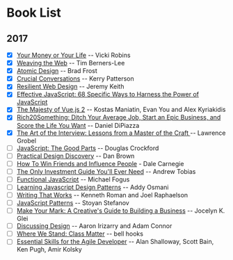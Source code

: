 # Book List

## 2017

- [x] [Your Money or Your Life](https://www.amazon.com/Your-Money-Life-Transforming-Relationship-ebook/dp/B0052MD8VO/ref=sr_1_1?ie=UTF8&qid=1491536257&sr=8-1&keywords=your+money+or+your+life) -- Vicki Robins
- [x] [Weaving the Web](https://www.amazon.com/Weaving-Web-Original-Ultimate-Destiny/dp/006251587X) -- Tim Berners-Lee
- [x] [Atomic Design](http://atomicdesign.bradfrost.com/) -- Brad Frost
- [x] [Crucial Conversations](https://www.amazon.com/Crucial-Conversations-Talking-Stakes-Business-ebook/dp/B005K0AYH4/ref=sr_1_1?s=books&ie=UTF8&qid=1491536427&sr=1-1&keywords=crucial+conversations) -- Kerry Patterson
- [x] [Resilient Web Design](https://resilientwebdesign.com/) --  Jeremy Keith
- [x] [Effective JavaScript: 68 Specific Ways to Harness the Power of JavaScript ](https://www.amazon.com/Effective-JavaScript-Specific-Software-Development/dp/0321812182)
- [x] [The Majesty of Vue.js 2](https://leanpub.com/vuejs2) -- Kostas Maniatin, Evan You and Alex Kyriakidis
- [x] [Rich20Something: Ditch Your Average Job, Start an Epic Business, and Score the Life You Want](https://www.amazon.com/s/ref=nb_sb_ss_c_2_9?url=search-alias%3Dstripbooks&field-keywords=daniel+dipiazza&sprefix=daniel+di%2Caps%2C125&crid=9ZEXW5IOPP8J) -- Daniel DiPiazza
- [x] [The Art of the Interview: Lessons from a Master of the Craft ](https://www.amazon.com/Art-Interview-Lessons-Master-Craft-ebook/dp/B003FCVEX2/ref=mt_kindle?_encoding=UTF8&me=) -- Lawrence Grobel
- [ ] [JavaScript: The Good Parts](http://shop.oreilly.com/product/9780596517748.do) -- Douglas Crockford
- [ ] [Practical Design Discovery](https://abookapart.com/products/practical-design-discovery) -- Dan Brown
- [ ] [How To Win Friends and Influence People](https://www.amazon.com/dp/B01H38S9FY/ref=dp-kindle-redirect?_encoding=UTF8&btkr=1) - Dale Carnegie
- [ ] [The Only Investment Guide You'll Ever Need](https://www.amazon.com/Only-Investment-Guide-Youll-Ever/dp/0544781937/ref=pd_lpo_sbs_14_img_0?_encoding=UTF8&psc=1&refRID=SEFJYF5T04J7PDYV0MK6) -- Andrew Tobias
- [ ] [Functional JavaScript](http://shop.oreilly.com/product/0636920028857.do) -- Michael Fogus
- [ ] [Learning Javascript Design Patterns](http://shop.oreilly.com/product/0636920025832.do) -- Addy Osmani
- [ ] [Writing That Works](https://www.amazon.com/dp/B0040GJDSA/ref=dp-kindle-redirect?_encoding=UTF8&btkr=1) -- Kenneth Roman and Joel Raphaelson
- [ ] [JavaScript Patterns](http://shop.oreilly.com/product/9780596806767.do) -- Stoyan Stefanov
- [ ] [Make Your Mark: A Creative's Guide to Building a Business](https://www.amazon.com/dp/B00FL3YL9W/ref=dp-kindle-redirect?_encoding=UTF8&btkr=1) -- Jocelyn K. Glei
- [ ] [Discussing Design](http://shop.oreilly.com/product/0636920033561.do) -- Aaron Irizarry and Adam Connor
- [ ] [Where We Stand: Class Matter](https://www.amazon.com/Where-We-Stand-Class-Matters/dp/041592913X) -- bell hooks
- [ ] [Essential Skills for the Agile Developer](https://www.amazon.com/Essential-Skills-Agile-Developer-Programming/dp/0321543734) -- Alan Shalloway, Scott Bain, Ken Pugh, Amir Kolsky
